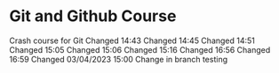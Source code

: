 # Git and Github Course

Crash course for Git
Changed 14:43
Changed 14:45
Changed 14:51
Changed 15:05
Changed 15:06
Changed 15:16
Changed 16:56
Changed 16:59
Changed 03/04/2023 15:00
Change in branch testing
